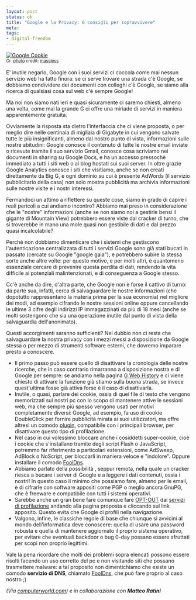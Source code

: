 ```yaml
--- 
layout: post
status: ok
title: "Google e la Privacy: 6 consigli per sopravvivere"
meta: 
tags: 
- digital-freedom
---
```

<a href="http://www.flickr.com/photos/48889079811@N01/8182590/" title="Google Cookie" target="_blank"><img src="http://farm1.static.flickr.com/6/8182590_98f030bc01.jpg" alt="Google Cookie" border="0" /></a>  
<small><a href="http://creativecommons.org/licenses/by/2.0/" title="Attribution License" target="_blank"><img src="http://www.lastknight.com/wp-content/plugins/photo-dropper/images/cc.png" alt="Creative Commons License" border="0" width="16" height="16" align="absmiddle" /></a> <a href="http://www.photodropper.com/photos/" target="_blank">photo</a> credit: <a href="http://www.flickr.com/photos/48889079811@N01/8182590/" title="massless" target="_blank">massless</a></small>
  
E' inutile negarlo, Google con i suoi servizi ci coccola come mai nessun servizio web ha fatto finora: se ci serve trovare una strada c'è Google, se dobbiamo condividere dei documenti con colleghi c'è Google, se siamo alla ricerca di qualsiasi cosa sul web c'è sempre Google!  
  
Ma noi non siamo nati ieri e quasi sicuramente ci saremo chiesti, almeno una volta, come mai la grande G ci offre una miriade di servizi in maniera apparentemente gratuita.  
  
Ovviamente la risposta sta dietro l'interfaccia che ci viene proposta, o per meglio dire nelle centinaia di migliaia di Gigabyte in cui vengono salvate tutte le più insignificanti, almeno dal nostro punto di vista, informazioni sulle nostre abitudini: Google conosce il contenuto di tutte le nostre email inviate o ricevute tramite il suo servizio Gmail, conosce cosa scriviamo nei documenti in sharing su Google Docs, e ha un accesso pressochè immediato a tutti i siti web o ai blog hostati sui suoi server. In oltre grazie Google Analytics conosce i siti che visitiamo, anche se non creati direttamente da Big G, e ogni dominio su cui è presente AdWords (il servizio pubblicitario della casa) non solo mostra pubblicità  ma archivia informazioni sulle nostre visite e i nostri interessi.  
  
Fermandoci un attimo a riflettere su queste cose, siamo in grado di capire i reali pericoli a cui andiamo incontro? Abbiamo mai preso in considerazione che le "nostre" informazioni (anche se non siamo noi a gestirle bensì il gigante di Mountain View) potrebbero essere viste dal cracker di turno, che si troverebbe in mano una mole quasi non gestibile di dati e dal prezzo quasi incalcolabile?  
  
Perchè non dobbiamo dimenticare che i sistemi che gestiscono l'autenticazione centralizzata di tutti i servizi Google sono già  stati bucati in passato (cercate su Google "google gaia"), e potrebbero subire la stessa sorte anche altre volte: per questo motivo, e per molti altri, è quantomeno essenziale cercare di prevenire questa perdita di dati, rendendo la vita difficile ai potenziali malintenzionati, e di conseguenza a Google stesso.  
  
Cc'è anche da dire, d'altra parte, che Google non è forse il cattivo di turno: da parte sua, infatti, cerca di salvaguardare le nostre informazioni (che dopotutto rappresentano la materia prima per la sua economia) nel migliore dei modi, ad esempio cifrando le nostre sessioni online oppure cancellando le ultime 3 cifre degli indirizzi IP immagazzinati da più di 18 mesi (anche se molti sostengono che sia una operazione inutile dal punto di vista della salvaguardia dell'anonimato).  
  
Questi accorgimenti saranno sufficienti? Nel dubbio non ci resta che salvaguardare la nostra privacy con i mezzi messi a disposizione da Google stessa o per mezzo di strumenti software esterni, che dovremo imparare presto a conoscere.

* Il primo passo pu&ograve; essere quello di disattivare la cronologia delle nostre ricerche, che in caso contrario rimarranno a disposizione nostra e di Google per sempre: se andiamo nella pagina [G Web History][pagina per la cronologia delle ricerche google] e ci viene chiesto di attivare la funzione già  stiamo sulla buona strada, se invece quest'ultima fosse già  attiva forse è il caso di disattivarla.  
* Inutile, o quasi, parlare dei cookie, ossia di quei file di testo che vengono memorizzati sui nostri pc con lo scopo di mantenere attive le sessioni web, ma che sempre più spesso vengono usati per motivi completamente diversi: Google, ad esempio, fa uso di cookie DoubleClick per fornire pubblicità  mirata ai suoi utilizzatori, ma offre altresì un comodo [plugin][Plugin per disattivare i cookie DoubleClick], compatibile con i principali browser, per disattivare questo tipo di profilazione.
* Nel caso in cui volessimo bloccare anche i cosiddetti super-cookie, cioè i cookie che s'installano tramite degli script Flash o JavaScript, potremmo far riferimento a particolari estensioni, come AdSweep, AdBlock o NoScript, per bloccarli in maniera veloce e "indolore". Oppure installare il comodo  [FoolDns][FoolDns]. 
* Abbiamo parlato della possibilità , seppur remota, nella quale un cracker riesca a bucare i server di Google e a leggere i dati contenuti, ossia i nostri! In questo caso il minimo che possiamo fare, almeno per le email, è di cifrarle con software appositi come PGP o meglio ancora GnuPG, che è freeware e compatibile con tutti i sistemi operativi.
* Sarebbe anche un gran bene fare comunque fare [OPT-OUT](http://www.google.com/privacy_ads.html) dai [servizi di profilazione](http://www.google.com/privacy_ads.html) andando alla pagina proposta e cliccando sul link apposito. Questo evita che Google ci profili nella navigazione. 
* Valgono, infine, le classiche regole di base che chiunque si avvicini al mondo dell'informatica deve conoscere: quella di usare una password robusta e quella di mantenere aggiornato il proprio sistema operativo, per evitare che eventuali backdoor o bug 0-day possano essere sfruttati per scopi non proprio legittimi.  
  
Vale la pena ricordare che molti dei problemi sopra elencati possono essere risolti facendo un uso corretto del pc e non visitando siti che possano trasmettere malware: a tal proposito non dimentichiamo che esiste un comodo **servizio di DNS**, chiamato [FoolDns][FoolDns], che pu&ograve; fare proprio al caso nostro ;)  
  
[pagina per la cronologia delle ricerche google]: http://www.google.com/history
[Plugin per disattivare i cookie DoubleClick]: http://www.google.com/ads/preferences/plugin/browsers.html
[computerworld.com]: http://www.computerworld.com/s/article/9176406/The_smart_paranoid_s_guide_to_using_Google
[FoolDns]: http://www.fooldns.com/  
  
<i>(Via [computerworld.com][computerworld.com]) e in collaborazione con **Matteo Ratini**</i> 
